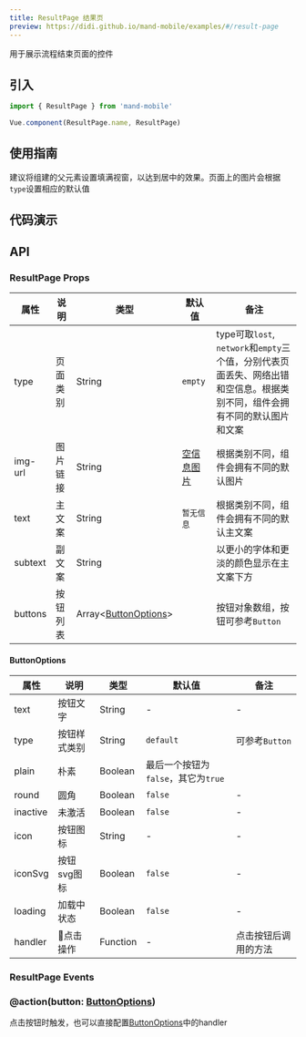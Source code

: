 ```yaml
---
title: ResultPage 结果页
preview: https://didi.github.io/mand-mobile/examples/#/result-page
---
```


用于展示流程结束页面的控件

## 引入

```javascript
import { ResultPage } from 'mand-mobile'

Vue.component(ResultPage.name, ResultPage)
```

## 使用指南

建议将组建的父元素设置填满视窗，以达到居中的效果。页面上的图片会根据`type`设置相应的默认值

## 代码演示
<!-- DEMO -->


## API

### ResultPage Props
|属性 | 说明 | 类型 | 默认值 | 备注|
|----|-----|------|------|------|
|type | 页面类别 | String | `empty` | type可取`lost`, `network`和`empty`三个值，分别代表页面丢失、网络出错和空信息。根据类别不同，组件会拥有不同的默认图片和文案|
|img-url | 图片链接 | String | [空信息图片](http://manhattan.didistatic.com/static/manhattan/mand-mobile/result-page/2.1/empty.png) | 根据类别不同，组件会拥有不同的默认图片 |
|text | 主文案 | String | `暂无信息` | 根据类别不同，组件会拥有不同的默认主文案 |
|subtext | 副文案 | String |  | 以更小的字体和更淡的颜色显示在主文案下方 |
|buttons | 按钮列表 | Array\<[ButtonOptions](#buttonoptions)\> |  | 按钮对象数组，按钮可参考`Button`|

#### ButtonOptions
|属性 | 说明 | 类型 | 默认值 | 备注|
|----|-----|------|------|------|
|text | 按钮文字 | String | - | - |
|type | 按钮样式类别 | String | `default` | 可参考`Button` |
|plain |朴素|Boolean|最后一个按钮为`false`，其它为`true`|
|round |圆角|Boolean|`false`|-|
|inactive |未激活|Boolean|`false`|-|
|icon |按钮图标|String|-|-|
|iconSvg |按钮svg图标|Boolean|`false`|-|
|loading |加载中状态|Boolean|`false`|-|
|handler | 点击操作 | Function | - | 点击按钮后调用的方法 |

### ResultPage Events

### @action(button: [ButtonOptions](#buttonoptions))
点击按钮时触发，也可以直接配置[ButtonOptions](#buttonoptions)中的handler
